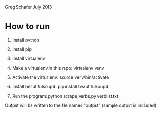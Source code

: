 Greg Schafer
July 2013

How to run
==========

1. Install python

2. Install pip

3. Install virtualenv

4. Make a virtualenv in this repo: virtualenv venv

5. Activate the virtualenv: source venv/bin/activate

6. Install beautifulsoup4: pip install beautifulsoup4

7. Run the program: python scrape_verbs.py verblist.txt

Output will be written to the file named "output" (sample output is included)
